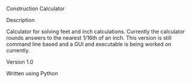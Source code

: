 Construction Calculator

Description

Calculator for solving feet and inch calculations. Currently the calculator rounds answers to the nearest 1/16th of an inch.
This version is still command line based and a GUI and executable is being worked on currently. 

Version 1.0

Written using Python
